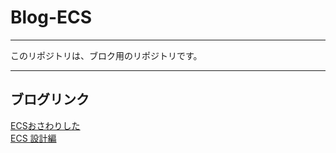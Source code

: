 # Blog-ECS
---
このリポジトリは、ブロク用のリポジトリです。  

---

## ブログリンク
[ECSおさわりした](https://show-bookmark.hatenablog.com/entry/2018/07/02/223634)  
[ECS 設計編](https://show-bookmark.hatenablog.com/entry/2018/07/07/011021)
